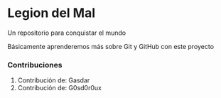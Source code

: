 # Legion del Mal
Un repositorio para conquistar el mundo

Básicamente aprenderemos más sobre Git y GitHub con este proyecto

### Contribuciones

1. Contribución de: Gasdar
2. Contribución de: G0sd0r0ux

